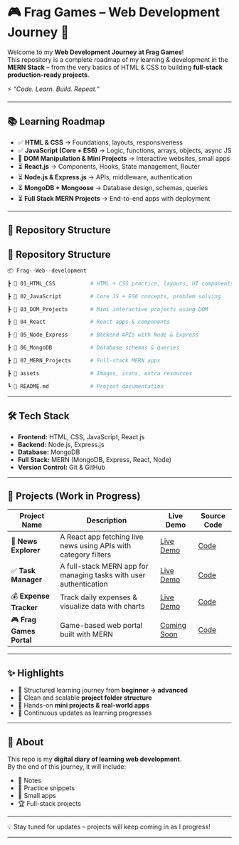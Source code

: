 # 🎮 Frag Games – Web Development Journey 🚀  

Welcome to my **Web Development Journey at Frag Games**!  
This repository is a complete roadmap of my learning & development in the **MERN Stack** – from the very basics of HTML & CSS to building **full-stack production-ready projects**.  

⚡ *“Code. Learn. Build. Repeat.”*  

---

## 📚 Learning Roadmap  

- ✅ **HTML & CSS** → Foundations, layouts, responsiveness  
- ✅ **JavaScript (Core + ES6)** → Logic, functions, arrays, objects, async JS  
- 🔄 **DOM Manipulation & Mini Projects** → Interactive websites, small apps  
- ⏳ **React.js** → Components, Hooks, State management, Router  
- ⏳ **Node.js & Express.js** → APIs, middleware, authentication  
- ⏳ **MongoDB + Mongoose** → Database design, schemas, queries  
- ⏳ **Full Stack MERN Projects** → End-to-end apps with deployment  

---

## 📂 Repository Structure  

## 📂 Repository Structure  

```bash
📦 Frag--Web--development  

┣ 📂 01_HTML_CSS           # HTML + CSS practice, layouts, UI components  

┣ 📂 02_JavaScript         # Core JS + ES6 concepts, problem solving  

┣ 📂 03_DOM_Projects       # Mini interactive projects using DOM  

┣ 📂 04_React              # React apps & components  

┣ 📂 05_Node_Express       # Backend APIs with Node & Express  

┣ 📂 06_MongoDB            # Database schemas & queries  

┣ 📂 07_MERN_Projects      # Full-stack MERN apps  

┣ 📂 assets                # Images, icons, extra resources  

┗ 📜 README.md             # Project documentation  
```

---

## 🛠 Tech Stack  

- **Frontend:** HTML, CSS, JavaScript, React.js  
- **Backend:** Node.js, Express.js  
- **Database:** MongoDB  
- **Full Stack:** MERN (MongoDB, Express, React, Node)  
- **Version Control:** Git & GitHub  

---

## 🚀 Projects (Work in Progress)  

| Project Name | Description | Live Demo | Source Code |
|--------------|-------------|-----------|-------------|
| 📰 **News Explorer** | A React app fetching live news using APIs with category filters | [Live Demo](#) | [Code](#) |
| ✅ **Task Manager** | A full-stack MERN app for managing tasks with user authentication | [Live Demo](#) | [Code](#) |
| 💰 **Expense Tracker** | Track daily expenses & visualize data with charts | [Live Demo](#) | [Code](#) |
| 🎮 **Frag Games Portal** | Game-based web portal built with MERN | [Coming Soon](#) | [Code](#) |

---

## ✨ Highlights  

- 🔹 Structured learning journey from **beginner → advanced**  
- 🔹 Clean and scalable **project folder structure**  
- 🔹 Hands-on **mini projects & real-world apps**  
- 🔹 Continuous updates as learning progresses  

---

## 📌 About  

This repo is my **digital diary of learning web development**.  
By the end of this journey, it will include:  
- 📖 Notes  
- 🧩 Practice snippets  
- 🎯 Small apps  
- 🏆 Full-stack projects  

---

💡 Stay tuned for updates – projects will keep coming in as I progress!  

---

